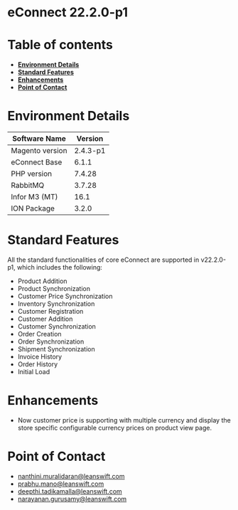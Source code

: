 # **eConnect 22.2.0-p1**

# Table of contents

- [**Environment Details**](#environment-details)
- [**Standard Features**](#standard-features)
- [**Enhancements**](#enhancements)
- [**Point of Contact**](#point-of-contact)


# **Environment Details**

| **Software Name** | **Version** |
| --- |-------------|
| Magento version | 2.4.3-p1    |
| eConnect Base | 6.1.1       |
| PHP version | 7.4.28      |
| RabbitMQ | 3.7.28      |
| Infor M3 (MT) | 16.1        |
| ION Package | 3.2.0       |

# **Standard Features**

All the standard functionalities of core eConnect are supported in v22.2.0-p1, which includes the following:

- Product Addition
- Product Synchronization
- Customer Price Synchronization
- Inventory Synchronization
- Customer Registration
- Customer Addition
- Customer Synchronization
- Order Creation
- Order Synchronization
- Shipment Synchronization
- Invoice History
- Order History
- Initial Load

# **Enhancements**
- Now customer price is supporting with multiple currency and display the store specific configurable currency prices on product view page.


# **Point of Contact**

- [nanthini.muralidaran@leanswift.com](mailto:nanthini.muralidaran@leanswift.com)
- [prabhu.mano@leanswift.com](mailto:prabhu.mano@leanswift.com)
- [deepthi.tadikamalla@leanswift.com](mailto:deepthi.tadikamalla@leanswift.com)
- [narayanan.gurusamy@leanswift.com](mailto:narayanan.gurusamy@leanswift.com)




